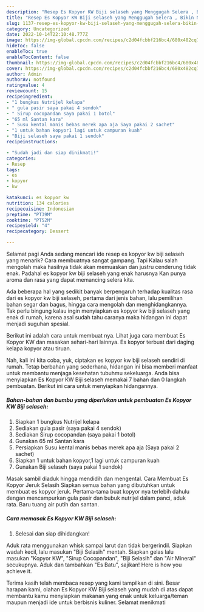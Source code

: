 ```yaml
---
description: "Resep Es Kopyor KW Biji selaseh yang Menggugah Selera , Bikin Ngiler"
title: "Resep Es Kopyor KW Biji selaseh yang Menggugah Selera , Bikin Ngiler"
slug: 1137-resep-es-kopyor-kw-biji-selaseh-yang-menggugah-selera-bikin-ngiler
category: Uncategorized
date: 2022-10-14T22:10:48.777Z
image: https://img-global.cpcdn.com/recipes/c2d04fcbbf216bc4/680x482cq70/es-kopyor-kw-biji-selaseh-foto-resep-utama.jpg
hideToc: false
enableToc: true
enableTocContent: false
thumbnail: https://img-global.cpcdn.com/recipes/c2d04fcbbf216bc4/680x482cq70/es-kopyor-kw-biji-selaseh-foto-resep-utama.jpg
cover: https://img-global.cpcdn.com/recipes/c2d04fcbbf216bc4/680x482cq70/es-kopyor-kw-biji-selaseh-foto-resep-utama.jpg
author: Admin
authorAv: notfound
ratingvalue: 4
reviewcount: 15
recipeingredient:
- "1 bungkus Nutrijel kelapa"
- " gula pasir saya pakai 4 sendok"
- " Sirup cocopandan saya pakai 1 botol"
- "65 ml Santan kara"
- " Susu kental manis bebas merek apa aja Saya pakai 2 sachet"
- "1 untuk bahan kopyor1 lagi untuk campuran kuah"
- "Biji selaseh saya pakai 1 sendok"
recipeinstructions:

- "Sudah jadi dan siap dinikmati!"
categories:
- Resep
tags:
- es
- kopyor
- kw

katakunci: es kopyor kw 
nutrition: 134 calories
recipecuisine: Indonesian
preptime: "PT39M"
cooktime: "PT52M"
recipeyield: "4"
recipecategory: Dessert

---
```



Selamat pagi Anda sedang mencari ide resep es kopyor kw biji selaseh yang menarik? Cara membuatnya sangat gampang. Tapi Kalau salah mengolah maka hasilnya tidak akan memuaskan dan justru cenderung tidak enak. Padahal es kopyor kw biji selaseh yang enak harusnya Kan punya aroma dan rasa yang dapat memancing selera kita.


Ada beberapa hal yang sedikit banyak berpengaruh terhadap kualitas rasa dari es kopyor kw biji selaseh, pertama dari jenis bahan, lalu pemilihan bahan segar dan bagus, hingga cara mengolah dan menghidangkannya. Tak perlu bingung kalau ingin menyiapkan es kopyor kw biji selaseh yang enak di rumah, karena asal sudah tahu caranya maka hidangan ini dapat menjadi suguhan spesial.

Berikut ini adalah cara untuk membuat nya. Lihat juga cara membuat Es Kopyor KW dan masakan sehari-hari lainnya. Es kopyor terbuat dari daging kelapa kopyor atau tiruan.


Nah, kali ini kita coba, yuk, ciptakan es kopyor kw biji selaseh sendiri di rumah. Tetap berbahan yang sederhana, hidangan ini bisa memberi manfaat untuk membantu menjaga kesehatan tubuhmu sekeluarga. Anda bisa menyiapkan Es Kopyor KW Biji selaseh memakai 7 bahan dan 0 langkah pembuatan. Berikut ini cara untuk menyiapkan hidangannya.

<!--inarticleads1-->

##### Bahan-bahan dan bumbu yang diperlukan untuk pembuatan Es Kopyor KW Biji selaseh:

1. Siapkan 1 bungkus Nutrijel kelapa
1. Sediakan  gula pasir (saya pakai 4 sendok)
1. Sediakan  Sirup cocopandan (saya pakai 1 botol)
1. Gunakan 65 ml Santan kara
1. Persiapkan  Susu kental manis bebas merek apa aja (Saya pakai 2 sachet)
1. Siapkan 1 untuk bahan kopyor,1 lagi untuk campuran kuah
1. Gunakan Biji selaseh (saya pakai 1 sendok)


Masak sambil diaduk hingga mendidih dan mengental. Cara Membuat Es Kopyor Jeruk Selasih Siapkan semua bahan yang dibutuhkan untuk membuat es kopyor jeruk. Pertama-tama buat kopyor nya terlebih dahulu dengan mencampurkan gula pasir dan bubuk nutrijel dalam panci, aduk rata. Baru tuang air putih dan santan. 

<!--inarticleads2-->

##### Cara memasak Es Kopyor KW Biji selaseh:


1. Selesai dan siap dihidangkan!

Aduk rata menggunakan whisk sampai larut dan tidak bergerindil. Siapkan wadah kecil, lalu masukan &#34;Biji Selasih&#34; mentah. Siapkan gelas lalu masukan &#34;Kopyor KW&#34;, &#34;Sirup Cocopandan&#34;, &#34;Biji Selasih&#34; dan &#34;Air Mineral&#34; secukupnya. Aduk dan tambahkan &#34;Es Batu&#34;, sajikan! Here is how you achieve it. 

Terima kasih telah membaca resep yang kami tampilkan di sini. Besar harapan kami, olahan Es Kopyor KW Biji selaseh yang mudah di atas dapat membantu kamu menyiapkan makanan yang enak untuk keluarga/teman maupun menjadi ide untuk berbisnis kuliner. Selamat menikmati
